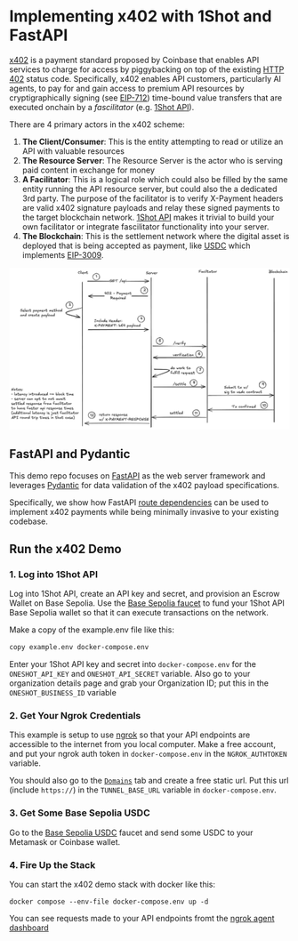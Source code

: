 # Implementing x402 with 1Shot and FastAPI

[x402](https://www.x402.org/) is a payment standard proposed by Coinbase that enables API services to charge for access by piggybacking on top of the
existing [HTTP 402](https://developer.mozilla.org/en-US/docs/Web/HTTP/Reference/Status/402) status code. Specifically, x402 enables API customers,
particularly AI agents, to pay for and gain access to premium API resources by cryptigraphically signing (see [EIP-712](https://eips.ethereum.org/EIPS/eip-712)) time-bound value transfers that are executed onchain by a *fascilitator* (e.g. [1Shot API](https://1shotapi.com)). 

There are 4 primary actors in the x402 scheme:

1. **The Client/Consumer**: This is the entity attempting to read or utilize an API with valuable resources
2. **The Resource Server**: The Resource Server is the actor who is serving paid content in exchange for money
3. **A Facilitator**: This is a logical role which could also be filled by the same entity running the API resource server, but could also the a dedicated 3rd party. The purpose of the facilitator is to verify X-Payment headers are valid x402 signature payloads and relay these signed payments to the target blockchain network. [1Shot API](https://1shotapi.com) makes it trivial to build your own facilitator or integrate fascilitator functionality into your server.
4. **The Blockchain**: This is the settlement network where the digital asset is deployed that is being accepted as payment, like [USDC](https://basescan.org/token/0x833589fcd6edb6e08f4c7c32d4f71b54bda02913#code) which implements [EIP-3009](https://eips.ethereum.org/EIPS/eip-3009).

![x402 Sequence Diagram](./x402-protocol-flow.png)

## FastAPI and Pydantic

This demo repo focuses on [FastAPI](https://fastapi.tiangolo.com/) as the web server framework and leverages [Pydantic](https://docs.pydantic.dev/latest/) for data validation of the x402 payload specifications. 

Specifically, we show how FastAPI [route dependencies](/src/main.py#L168) can be used to implement x402 payments while being minimally invasive to your existing codebase. 

## Run the x402 Demo

### 1. Log into 1Shot API
Log into 1Shot API, create an API key and secret, and provision an Escrow Wallet on Base Sepolia. Use the [Base Sepolia faucet](https://portal.cdp.coinbase.com/products/faucet) to fund your 1Shot API Base Sepolia wallet so that it can execute transactions on the network. 

Make a copy of the example.env file like this:

```sh
copy example.env docker-compose.env
```

Enter your 1Shot API key and secret into `docker-compose.env` for the `ONESHOT_API_KEY` and `ONESHOT_API_SECRET` variable. Also go to your organization details page and grab your Organization ID; put this in the `ONESHOT_BUSINESS_ID` variable

### 2. Get Your Ngrok Credentials

This example is setup to use [ngrok](https://ngrok.com) so that your API endpoints are accessible to the internet from you local computer. Make a free account, and put your ngrok auth token in `docker-compose.env` in the `NGROK_AUTHTOKEN` variable. 

You should also go to the [`Domains`](https://dashboard.ngrok.com/domains) tab and create a free static url. Put this url (include `https://`) in the `TUNNEL_BASE_URL` variable in `docker-compose.env`. 

### 3. Get Some Base Sepolia USDC

Go to the [Base Sepolia USDC](https://faucet.circle.com/) faucet and send some USDC to your Metamask or Coinbase wallet. 

### 4. Fire Up the Stack

You can start the x402 demo stack with docker like this:

```
docker compose --env-file docker-compose.env up -d
```

You can see requests made to your API endpoints fromt the [ngrok agent dashboard](https://localhost:4040)
